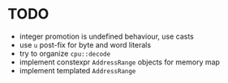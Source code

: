 # TODO

- integer promotion is undefined behaviour, use casts
- use `u` post-fix for byte and word literals
- try to organize `cpu::decode`
- implement constexpr `AddressRange` objects for memory map
- implement templated `AddressRange`